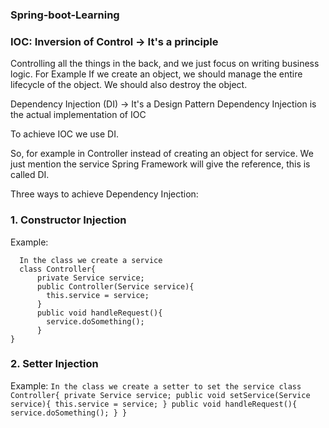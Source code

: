 ### Spring-boot-Learning

### IOC: Inversion of Control -> It's a principle
Controlling all the things in the back, and we just focus on writing business logic.
For Example If we create an object, we should manage the entire lifecycle of the object. We should also destroy the object.

Dependency Injection (DI) -> It's a Design Pattern
Dependency Injection is the actual implementation of IOC

To achieve IOC we use DI.

So, for example in Controller instead of creating an object for service. We just mention the service Spring Framework will give the reference, this is called DI.

Three ways to achieve Dependency Injection:
### 1. Constructor Injection
  Example:
  ```
    In the class we create a service
    class Controller{
        private Service service;
        public Controller(Service service){
          this.service = service;
        }
        public void handleRequest(){
          service.doSomething();
        }
  }
  ```
### 2. Setter Injection
  Example:
    ```
    In the class we create a setter to set the service
    class Controller{
        private Service service;
        public void setService(Service service){
          this.service = service;
        }
        public void handleRequest(){
          service.doSomething();
        }
    }
    ```
